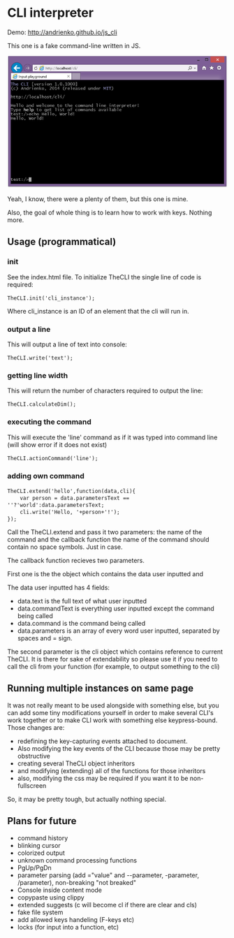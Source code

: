 CLI interpreter
===

Demo: http://andrienko.github.io/js_cli

This one is a fake command-line written in JS.

![Screenshot](screenshot.png)

Yeah, I know, there were a plenty of them, but this one is mine.

Also, the goal of whole thing is to learn how to work with keys. Nothing more.

Usage (programmatical)
---

### init

See the index.html file. To initialize TheCLI the single line of code is required:

    TheCLI.init('cli_instance');

Where cli_instance is an ID of an element that the cli will run in.

### output a line

This will output a line of text into console:

    TheCLI.write('text');

### getting line width

This will return the number of characters required to output the line:

    TheCLI.calculateDim();

### executing the command

This will execute the 'line' command as if it was typed into command line (will show error if it does not exist)

    TheCLI.actionCommand('line');

### adding own command

    TheCLI.extend('hello',function(data,cli){
        var person = data.parametersText == ''?'world':data.parametersText;
        cli.write('Hello, '+person+'!');
    });

Call the TheCLI.extend and pass it two parameters: the name of the command and the callback function
the name of the command should contain no space symbols. Just in case.

The callback function recieves two parameters.

First one is the the object which contains the data user inputted and

The data user inputted has 4 fields:

 - data.text is the full text of what user inputted
 - data.commandText is everything user inputted except the command being called
 - data.command is the command being called
 - data.parameters is an array of every word user inputted, separated by spaces and = sign.

The second parameter is the cli object which contains reference to current TheCLI.
It is there for sake of extendability so please use it if you need to call the cli from your function (for example,
to output something to the cli)

Running multiple instances on same page
---
It was not really meant to be used alongside with something else, but you can add some tiny modifications yourself
in order to make several CLI's work together or to make CLI work with something else keypress-bound. Those changes are:

 - redefining the key-capturing events attached to document.
 - Also modifying the key events of the CLI because those may be pretty obstructive
 - creating several TheCLI object inheritors
 - and modifying (extending) all of the functions for those inheritors
 - also, modifying the css may be required if you want it to be non-fullscreen

So, it may be pretty tough, but actually nothing special.

Plans for future
---

 - command history
 - blinking cursor
 - colorized output
 - unknown command processing functions
 - PgUp/PgDn
 - parameter parsing (add ="value" and --parameter, -parameter, /parameter), non-breaking "not breaked"
 - Console inside content mode
 - copypaste using clippy
 - extended suggests (c will become cl if there are clear and cls)
 - fake file system
 - add allowed keys handeling (F-keys etc)
 - locks (for input into a function, etc)